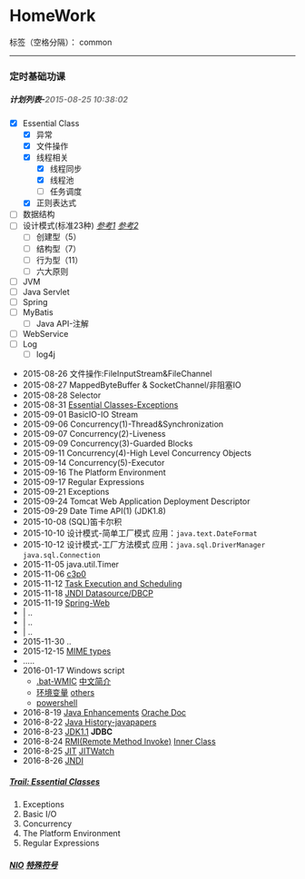 ﻿# HomeWork


标签（空格分隔）： common

---

<h3>定时基础功课</h3>
<h5>计划列表-<span style="color:gray;">2015-08-25 10:38:02</span></h5>

- [x] Essential Class
	- [x] 异常
	- [x] 文件操作 
	- [x] 线程相关
		- [x] 线程同步
		- [x] 线程池
		- [ ] 任务调度
	- [x] 正则表达式
- [ ] 数据结构
- [ ] 设计模式(标准23种) [*参考1*](http://design-patterns.readthedocs.org/zh_CN/latest/read_uml.html) [*参考2*](http://zz563143188.iteye.com/blog/1847029)
    - [ ] 创建型（5）
    - [ ] 结构型（7）
    - [ ] 行为型（11）
    - [ ] 六大原则
- [ ] JVM
- [ ] Java Servlet
- [ ] Spring
- [ ] MyBatis
	- [ ] Java API-注解
- [ ] WebService
- [ ] Log
	- [ ] log4j

>
-  2015-08-26	文件操作:FileInputStream&FileChannel
-  2015-08-27	MappedByteBuffer & SocketChannel/非阻塞IO
-  2015-08-28	Selector
-  2015-08-31	[Essential Classes-Exceptions](https://docs.oracle.com/javase/tutorial/figures/essential/exceptions-throwable.gif)
-  2015-09-01	BasicIO-IO Stream
-  2015-09-06	Concurrency(1)-Thread&Synchronization
-  2015-09-07	Concurrency(2)-Liveness
-  2015-09-09	Concurrency(3)-Guarded Blocks
-  2015-09-11	Concurrency(4)-High Level Concurrency Objects
-  2015-09-14	Concurrency(5)-Executor
-  2015-09-16	The Platform Environment
-  2015-09-17	Regular Expressions
-  2015-09-21	Exceptions
-  2015-09-24	Tomcat Web Application Deployment Descriptor
-  2015-09-29	Date Time API(1) (JDK1.8)
-  2015-10-08	(SQL)笛卡尔积
-  2015-10-10	设计模式-简单工厂模式 应用：`java.text.DateFormat`
-  2015-10-12	设计模式-工厂方法模式 应用：`java.sql.DriverManager` `java.sql.Connection`
-  2015-11-05   java.util.Timer
-  2015-11-06   [c3p0](http://www.mchange.com/projects/c3p0/)
-  2015-11-12   [Task Execution and Scheduling](http://docs.spring.io/spring/docs/current/spring-framework-reference/htmlsingle/#scheduling)
-  2015-11-18   [JNDI Datasource/DBCP](http://tomcat.apache.org/tomcat-7.0-doc/jndi-datasource-examples-howto.html)
-  2015-11-19   [Spring-Web](http://docs.spring.io/spring/docs/current/spring-framework-reference/htmlsingle/#spring-web)
-  |			..
-  |			..	
-  |			..
-  2015-11-30   ..
-  2015-12-15   [MIME types](http://www.iana.org/assignments/media-types/media-types.xhtml)
-  .....
-  2016-01-17   Windows script
	- [.bat-WMIC](https://msdn.microsoft.com/en-us/library/windows/desktop/aa394531(v=vs.85).aspx) [中文简介](http://thethe.blog.51cto.com/498901/150082)
	- [环境变量](http://ss64.com/nt/syntax-variables.html) [others](http://mizhihua.iteye.com/blog/1532939)
	- [powershell](https://technet.microsoft.com/en-us/library/bb978526.aspx)
-  2016-8-19    [Java Enhancements](https://raw.githubusercontent.com/cedooo/HomeWork/master/Doc/java_programming_language_enhancements.docx) [Orache Doc](http://docs.oracle.com/javase/8/docs/technotes/guides/language/enhancements.html)
-  2016-8-22    [Java History-javapapers](http://javapapers.com/core-java/java-history/)
-  2016-8-23    [JDK1.1](http://www.oracle.com/technetwork/java/overview-141217.html) <b>JDBC</b>
-  2016-8-24    [RMI(Remote Method Invoke)](http://docs.oracle.com/javase/8/docs/technotes/guides/rmi/index.html) [Inner Class](http://docs.oracle.com/javase/tutorial/java/javaOO/nested.html)
-  2016-8-25    [JIT](https://docs.oracle.com/cd/E13150_01/jrockit_jvm/jrockit/geninfo/diagnos/underst_jit.html) [JITWatch](http://ju.outofmemory.cn/entry/84075)
-  2016-8-26    [JNDI](http://docs.oracle.com/javase/tutorial/jndi/overview/index.html)


##### [Trail: Essential Classes](https://docs.oracle.com/javase/tutorial/essential/index.html) 
> 
1. Exceptions 	
2. Basic I/O 	
3. Concurrency 	
4. The Platform Environment 	
5. Regular Expressions 	


##### [NIO](https://github.com/jptiancai/learn-mina-the-hard-way/blob/master/README.md)     [特殊符号](http://www.ifreesite.com/typing/keyboard-symbols.htm)
